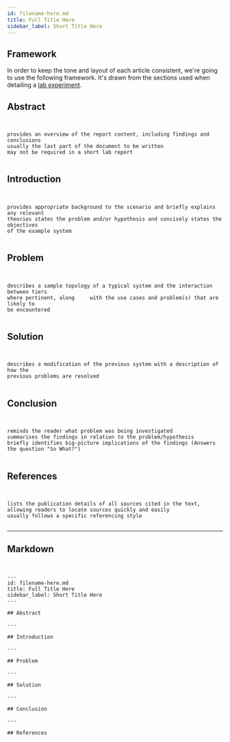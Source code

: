 ```yaml
---
id: filename-here.md
title: Full Title Here
sidebar_label: Short Title Here
---
```

## Framework

In order to keep the tone and layout of each article consistent, we're going to use the following framework.  It's drawn from the sections used when detailing a [lab  experiment](https://www.monash.edu/rlo/assignment-samples/science/science-writing-a-lab-report).

## Abstract

```


provides an overview of the report content, including findings and conclusions
usually the last part of the document to be written
may not be required in a short lab report


```

## Introduction

```


provides appropriate background to the scenario and briefly explains any relevant
theories states the problem and/or hypothesis and concisely states the objectives
of the example system


```

## Problem

```


describes a sample topology of a typical system and the interaction between tiers
where pertinent, along     with the use cases and problem(s) that are likely to
be encountered


```

## Solution

```


describes a modification of the previous system with a description of how the
previous problems are resolved


```

## Conclusion

```


reminds the reader what problem was being investigated
summarises the findings in relation to the problem/hypothesis
briefly identifies big-picture implications of the findings (Answers the question "So What?")


```

## References

```


lists the publication details of all sources cited in the text, allowing readers to locate sources quickly and easily
usually follows a specific referencing style


```

* * *

## Markdown

```


---
id: filename-here.md
title: Full Title Here
sidebar_label: Short Title Here
---

## Abstract

---

## Introduction

---

## Problem

---

## Solution

---

## Conclusion

---

## References


```
